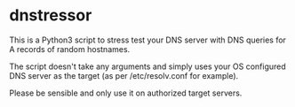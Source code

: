 # dnstressor

This is a Python3 script to stress test your DNS server with DNS queries for A records of random hostnames.

The script doesn't take any arguments and simply uses your OS configured DNS server as the target (as per /etc/resolv.conf for example).

Please be sensible and only use it on authorized target servers.
